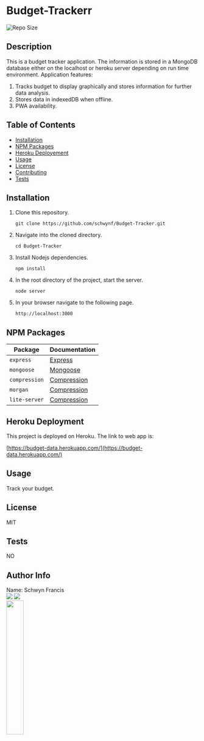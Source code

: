 # Budget-Trackerr
 
![Repo Size](https://img.shields.io/github/repo-size/schwynf/Fitness-Tracker) <br> 
## Description <span id="d"></span> 
This is a budget tracker application. The information is stored in a MongoDB database either on the localhost or heroku server depending on run time environment. Application features:
1. Tracks budget to display graphically and stores information for further data analysis.
2. Stores data in indexedDB when offline.
3. PWA availability.
    
## Table of Contents 
 <ul><li><a href="#i">Installation</a></li><li><a href="#npm">NPM Packages</a></li><li><a href="#heroku">Heroku Deployement</a></li><li><a href="#u">Usage</a></li><li><a href="#l">License</a></li><li><a href="#c">Contributing</a></li><li><a href="#t">Tests</a></li></ul> 
 
## Installation <span id="i"></span> 
1. Clone this repository.
    ```
    git clone https://github.com/schwynf/Budget-Tracker.git
    ```
1. Navigate into the cloned directory.
    ```
    cd Budget-Tracker
    ```
1. Install Nodejs dependencies.
    ```
    npm install
    ```
1. In the root directory of the project, start the server.
    ```
    node server
    ```
1. In your browser navigate to the following page.
    ```
    http://localhost:3000

## NPM Packages <span id="npm"></span>

| Package | Documentation |
| ----------- | ----------- |
| `express` | [Express](https://www.npmjs.com/package/express) |
| `mongoose` | [Mongoose](https://www.npmjs.com/package/mongoose) |
| `compression` | [Compression](https://www.npmjs.com/package/compression) |
| `morgan` | [Compression](https://www.npmjs.com/package/morgan) |
| `lite-server` | [Compression](https://www.npmjs.com/package/lite-server) |
## Heroku Deployment <span id="heroku"></span> 

This project is deployed on Heroku. The link to web app is:

[https://budget-data.herokuapp.com/](https://budget-data.herokuapp.com/)
 
## Usage <span id="u"></span> 
Track your budget.
 
## License <span id="l"></span> 
MIT 
 
## Tests <span id="t"></span> 
NO
 
## Author Info 
 
 Name: Schwyn Francis <br>
 <a href="https://github.com/Schwynf"><img src="https://img.shields.io/static/v1?label=Contact&message=Github&color=lightgrey" /></a>
 <a href="mailto:schwynf@gmail.com"><img src="https://img.shields.io/badge/Contact-Email%20Me!-lightgrey" /></a> <br>
 <img src="https://avatars.githubusercontent.com/u/59147321?" width="30%" />
 <br>